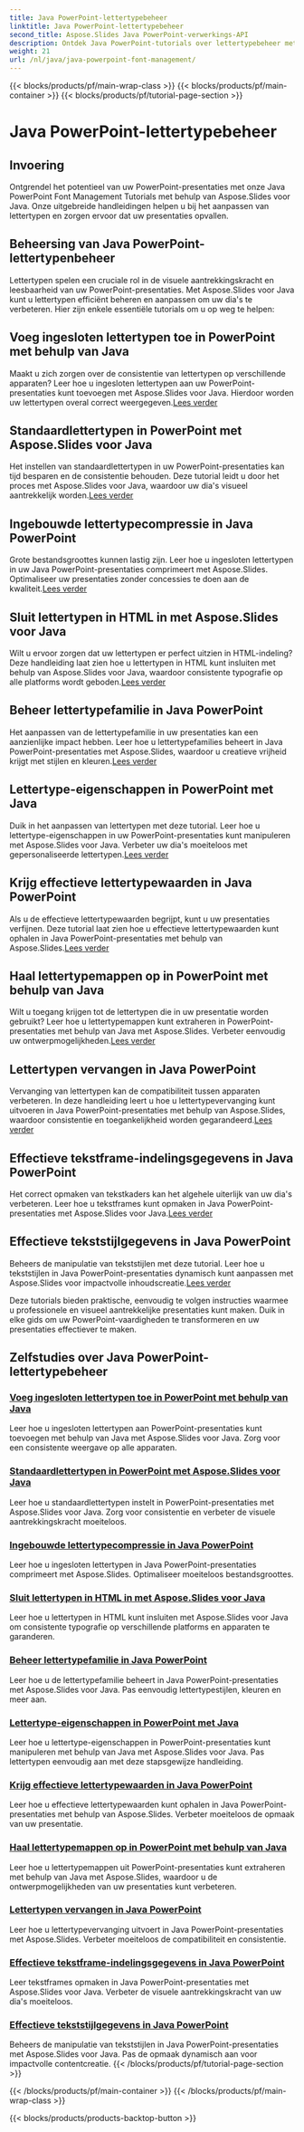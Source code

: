 ```yaml
---
title: Java PowerPoint-lettertypebeheer
linktitle: Java PowerPoint-lettertypebeheer
second_title: Aspose.Slides Java PowerPoint-verwerkings-API
description: Ontdek Java PowerPoint-tutorials over lettertypebeheer met Aspose.Slides voor Java. Leer insluitings-, compressie- en aanpassingstechnieken om presentaties te verbeteren.
weight: 21
url: /nl/java/java-powerpoint-font-management/
---
```


{{< blocks/products/pf/main-wrap-class >}}
{{< blocks/products/pf/main-container >}}
{{< blocks/products/pf/tutorial-page-section >}}

# Java PowerPoint-lettertypebeheer

## Invoering

Ontgrendel het potentieel van uw PowerPoint-presentaties met onze Java PowerPoint Font Management Tutorials met behulp van Aspose.Slides voor Java. Onze uitgebreide handleidingen helpen u bij het aanpassen van lettertypen en zorgen ervoor dat uw presentaties opvallen.

## Beheersing van Java PowerPoint-lettertypenbeheer

Lettertypen spelen een cruciale rol in de visuele aantrekkingskracht en leesbaarheid van uw PowerPoint-presentaties. Met Aspose.Slides voor Java kunt u lettertypen efficiënt beheren en aanpassen om uw dia's te verbeteren. Hier zijn enkele essentiële tutorials om u op weg te helpen:

## Voeg ingesloten lettertypen toe in PowerPoint met behulp van Java
 Maakt u zich zorgen over de consistentie van lettertypen op verschillende apparaten? Leer hoe u ingesloten lettertypen aan uw PowerPoint-presentaties kunt toevoegen met Aspose.Slides voor Java. Hierdoor worden uw lettertypen overal correct weergegeven.[Lees verder](./add-embedded-fonts-powerpoint-java/)

## Standaardlettertypen in PowerPoint met Aspose.Slides voor Java
Het instellen van standaardlettertypen in uw PowerPoint-presentaties kan tijd besparen en de consistentie behouden. Deze tutorial leidt u door het proces met Aspose.Slides voor Java, waardoor uw dia's visueel aantrekkelijk worden.[Lees verder](./default-fonts-powerpoint/)

## Ingebouwde lettertypecompressie in Java PowerPoint
 Grote bestandsgroottes kunnen lastig zijn. Leer hoe u ingesloten lettertypen in uw Java PowerPoint-presentaties comprimeert met Aspose.Slides. Optimaliseer uw presentaties zonder concessies te doen aan de kwaliteit.[Lees verder](./embedded-font-compression-java-powerpoint/)

## Sluit lettertypen in HTML in met Aspose.Slides voor Java
 Wilt u ervoor zorgen dat uw lettertypen er perfect uitzien in HTML-indeling? Deze handleiding laat zien hoe u lettertypen in HTML kunt insluiten met behulp van Aspose.Slides voor Java, waardoor consistente typografie op alle platforms wordt geboden.[Lees verder](./embed-fonts-in-html/)

## Beheer lettertypefamilie in Java PowerPoint
 Het aanpassen van de lettertypefamilie in uw presentaties kan een aanzienlijke impact hebben. Leer hoe u lettertypefamilies beheert in Java PowerPoint-presentaties met Aspose.Slides, waardoor u creatieve vrijheid krijgt met stijlen en kleuren.[Lees verder](./manage-font-family-java-powerpoint/)

## Lettertype-eigenschappen in PowerPoint met Java
 Duik in het aanpassen van lettertypen met deze tutorial. Leer hoe u lettertype-eigenschappen in uw PowerPoint-presentaties kunt manipuleren met Aspose.Slides voor Java. Verbeter uw dia's moeiteloos met gepersonaliseerde lettertypen.[Lees verder](./font-properties-powerpoint-java/)

## Krijg effectieve lettertypewaarden in Java PowerPoint
 Als u de effectieve lettertypewaarden begrijpt, kunt u uw presentaties verfijnen. Deze tutorial laat zien hoe u effectieve lettertypewaarden kunt ophalen in Java PowerPoint-presentaties met behulp van Aspose.Slides.[Lees verder](./get-effective-font-values-java-powerpoint/)

## Haal lettertypemappen op in PowerPoint met behulp van Java
 Wilt u toegang krijgen tot de lettertypen die in uw presentatie worden gebruikt? Leer hoe u lettertypemappen kunt extraheren in PowerPoint-presentaties met behulp van Java met Aspose.Slides. Verbeter eenvoudig uw ontwerpmogelijkheden.[Lees verder](./get-fonts-folders-powerpoint-java/)

## Lettertypen vervangen in Java PowerPoint
 Vervanging van lettertypen kan de compatibiliteit tussen apparaten verbeteren. In deze handleiding leert u hoe u lettertypevervanging kunt uitvoeren in Java PowerPoint-presentaties met behulp van Aspose.Slides, waardoor consistentie en toegankelijkheid worden gegarandeerd.[Lees verder](./fonts-substitution-java-powerpoint/)

## Effectieve tekstframe-indelingsgegevens in Java PowerPoint
 Het correct opmaken van tekstkaders kan het algehele uiterlijk van uw dia's verbeteren. Leer hoe u tekstframes kunt opmaken in Java PowerPoint-presentaties met Aspose.Slides voor Java.[Lees verder](./effective-text-frame-format-data-java-powerpoint/)

## Effectieve tekststijlgegevens in Java PowerPoint
 Beheers de manipulatie van tekststijlen met deze tutorial. Leer hoe u tekststijlen in Java PowerPoint-presentaties dynamisch kunt aanpassen met Aspose.Slides voor impactvolle inhoudscreatie.[Lees verder](./effective-text-style-data-java-powerpoint/)

Deze tutorials bieden praktische, eenvoudig te volgen instructies waarmee u professionele en visueel aantrekkelijke presentaties kunt maken. Duik in elke gids om uw PowerPoint-vaardigheden te transformeren en uw presentaties effectiever te maken.
## Zelfstudies over Java PowerPoint-lettertypebeheer
### [Voeg ingesloten lettertypen toe in PowerPoint met behulp van Java](./add-embedded-fonts-powerpoint-java/)
Leer hoe u ingesloten lettertypen aan PowerPoint-presentaties kunt toevoegen met behulp van Java met Aspose.Slides voor Java. Zorg voor een consistente weergave op alle apparaten.
### [Standaardlettertypen in PowerPoint met Aspose.Slides voor Java](./default-fonts-powerpoint/)
Leer hoe u standaardlettertypen instelt in PowerPoint-presentaties met Aspose.Slides voor Java. Zorg voor consistentie en verbeter de visuele aantrekkingskracht moeiteloos.
### [Ingebouwde lettertypecompressie in Java PowerPoint](./embedded-font-compression-java-powerpoint/)
Leer hoe u ingesloten lettertypen in Java PowerPoint-presentaties comprimeert met Aspose.Slides. Optimaliseer moeiteloos bestandsgroottes.
### [Sluit lettertypen in HTML in met Aspose.Slides voor Java](./embed-fonts-in-html/)
Leer hoe u lettertypen in HTML kunt insluiten met Aspose.Slides voor Java om consistente typografie op verschillende platforms en apparaten te garanderen.
### [Beheer lettertypefamilie in Java PowerPoint](./manage-font-family-java-powerpoint/)
Leer hoe u de lettertypefamilie beheert in Java PowerPoint-presentaties met Aspose.Slides voor Java. Pas eenvoudig lettertypestijlen, kleuren en meer aan.
### [Lettertype-eigenschappen in PowerPoint met Java](./font-properties-powerpoint-java/)
Leer hoe u lettertype-eigenschappen in PowerPoint-presentaties kunt manipuleren met behulp van Java met Aspose.Slides voor Java. Pas lettertypen eenvoudig aan met deze stapsgewijze handleiding.
### [Krijg effectieve lettertypewaarden in Java PowerPoint](./get-effective-font-values-java-powerpoint/)
Leer hoe u effectieve lettertypewaarden kunt ophalen in Java PowerPoint-presentaties met behulp van Aspose.Slides. Verbeter moeiteloos de opmaak van uw presentatie.
### [Haal lettertypemappen op in PowerPoint met behulp van Java](./get-fonts-folders-powerpoint-java/)
Leer hoe u lettertypemappen uit PowerPoint-presentaties kunt extraheren met behulp van Java met Aspose.Slides, waardoor u de ontwerpmogelijkheden van uw presentaties kunt verbeteren.
### [Lettertypen vervangen in Java PowerPoint](./fonts-substitution-java-powerpoint/)
Leer hoe u lettertypevervanging uitvoert in Java PowerPoint-presentaties met Aspose.Slides. Verbeter moeiteloos de compatibiliteit en consistentie.
### [Effectieve tekstframe-indelingsgegevens in Java PowerPoint](./effective-text-frame-format-data-java-powerpoint/)
Leer tekstframes opmaken in Java PowerPoint-presentaties met Aspose.Slides voor Java. Verbeter de visuele aantrekkingskracht van uw dia's moeiteloos.
### [Effectieve tekststijlgegevens in Java PowerPoint](./effective-text-style-data-java-powerpoint/)
Beheers de manipulatie van tekststijlen in Java PowerPoint-presentaties met Aspose.Slides voor Java. Pas de opmaak dynamisch aan voor impactvolle contentcreatie.
{{< /blocks/products/pf/tutorial-page-section >}}

{{< /blocks/products/pf/main-container >}}
{{< /blocks/products/pf/main-wrap-class >}}

{{< blocks/products/products-backtop-button >}}
